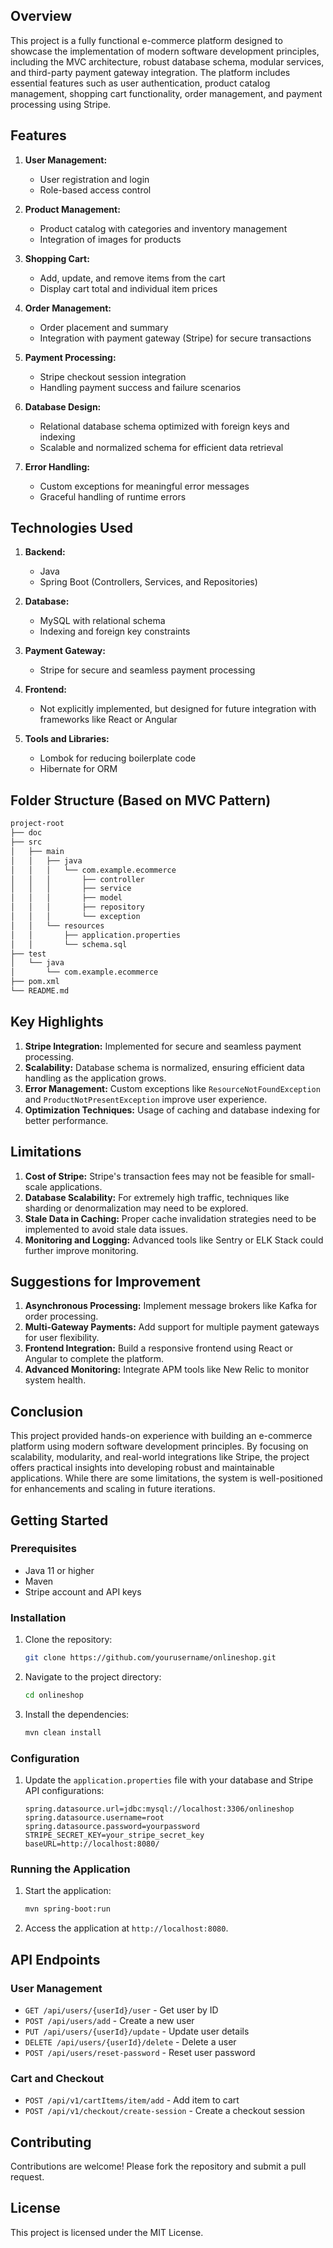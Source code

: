 ## Overview
This project is a fully functional e-commerce platform designed to showcase the implementation of modern software development principles, including the MVC architecture, robust database schema, modular services, and third-party payment gateway integration. The platform includes essential features such as user authentication, product catalog management, shopping cart functionality, order management, and payment processing using Stripe.

## Features
1. **User Management:**
    - User registration and login
    - Role-based access control

2. **Product Management:**
    - Product catalog with categories and inventory management
    - Integration of images for products

3. **Shopping Cart:**
    - Add, update, and remove items from the cart
    - Display cart total and individual item prices

4. **Order Management:**
    - Order placement and summary
    - Integration with payment gateway (Stripe) for secure transactions

5. **Payment Processing:**
    - Stripe checkout session integration
    - Handling payment success and failure scenarios

6. **Database Design:**
    - Relational database schema optimized with foreign keys and indexing
    - Scalable and normalized schema for efficient data retrieval

7. **Error Handling:**
    - Custom exceptions for meaningful error messages
    - Graceful handling of runtime errors

## Technologies Used
1. **Backend:**
    - Java
    - Spring Boot (Controllers, Services, and Repositories)

2. **Database:**
    - MySQL with relational schema
    - Indexing and foreign key constraints

3. **Payment Gateway:**
    - Stripe for secure and seamless payment processing

4. **Frontend:**
    - Not explicitly implemented, but designed for future integration with frameworks like React or Angular

5. **Tools and Libraries:**
    - Lombok for reducing boilerplate code
    - Hibernate for ORM

## Folder Structure (Based on MVC Pattern)
```markdown
project-root
├── doc
├── src
│   ├── main
│   │   ├── java
│   │   │   └── com.example.ecommerce
│   │   │       ├── controller
│   │   │       ├── service
│   │   │       ├── model
│   │   │       ├── repository
│   │   │       └── exception
│   │   └── resources
│   │       ├── application.properties
│   │       └── schema.sql
├── test
│   └── java
│       └── com.example.ecommerce
├── pom.xml
└── README.md
```
## Key Highlights
1. **Stripe Integration:** Implemented for secure and seamless payment processing.
2. **Scalability:** Database schema is normalized, ensuring efficient data handling as the application grows.
3. **Error Management:** Custom exceptions like `ResourceNotFoundException` and `ProductNotPresentException` improve user experience.
4. **Optimization Techniques:** Usage of caching and database indexing for better performance.

## Limitations
1. **Cost of Stripe:** Stripe's transaction fees may not be feasible for small-scale applications.
2. **Database Scalability:** For extremely high traffic, techniques like sharding or denormalization may need to be explored.
3. **Stale Data in Caching:** Proper cache invalidation strategies need to be implemented to avoid stale data issues.
4. **Monitoring and Logging:** Advanced tools like Sentry or ELK Stack could further improve monitoring.

## Suggestions for Improvement
1. **Asynchronous Processing:** Implement message brokers like Kafka for order processing.
2. **Multi-Gateway Payments:** Add support for multiple payment gateways for user flexibility.
3. **Frontend Integration:** Build a responsive frontend using React or Angular to complete the platform.
4. **Advanced Monitoring:** Integrate APM tools like New Relic to monitor system health.

## Conclusion
This project provided hands-on experience with building an e-commerce platform using modern software development principles. By focusing on scalability, modularity, and real-world integrations like Stripe, the project offers practical insights into developing robust and maintainable applications. While there are some limitations, the system is well-positioned for enhancements and scaling in future iterations.

## Getting Started

### Prerequisites
- Java 11 or higher
- Maven
- Stripe account and API keys

### Installation
1. Clone the repository:
    ```sh
    git clone https://github.com/yourusername/onlineshop.git
    ```
2. Navigate to the project directory:
    ```sh
    cd onlineshop
    ```
3. Install the dependencies:
    ```sh
    mvn clean install
    ```

### Configuration
1. Update the `application.properties` file with your database and Stripe API configurations:
    ```properties
    spring.datasource.url=jdbc:mysql://localhost:3306/onlineshop
    spring.datasource.username=root
    spring.datasource.password=yourpassword
    STRIPE_SECRET_KEY=your_stripe_secret_key
    baseURL=http://localhost:8080/
    ```

### Running the Application
1. Start the application:
    ```sh
    mvn spring-boot:run
    ```
2. Access the application at `http://localhost:8080`.

## API Endpoints

### User Management
- `GET /api/users/{userId}/user` - Get user by ID
- `POST /api/users/add` - Create a new user
- `PUT /api/users/{userId}/update` - Update user details
- `DELETE /api/users/{userId}/delete` - Delete a user
- `POST /api/users/reset-password` - Reset user password

### Cart and Checkout
- `POST /api/v1/cartItems/item/add` - Add item to cart
- `POST /api/v1/checkout/create-session` - Create a checkout session

## Contributing
Contributions are welcome! Please fork the repository and submit a pull request.

## License
This project is licensed under the MIT License.
